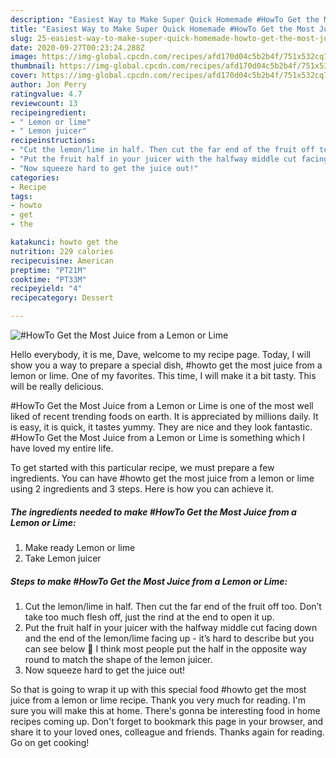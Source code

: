 ```yaml
---
description: "Easiest Way to Make Super Quick Homemade #HowTo Get the Most Juice from a Lemon or Lime"
title: "Easiest Way to Make Super Quick Homemade #HowTo Get the Most Juice from a Lemon or Lime"
slug: 25-easiest-way-to-make-super-quick-homemade-howto-get-the-most-juice-from-a-lemon-or-lime
date: 2020-09-27T00:23:24.288Z
image: https://img-global.cpcdn.com/recipes/afd170d04c5b2b4f/751x532cq70/howto-get-the-most-juice-from-a-lemon-or-lime-recipe-main-photo.jpg
thumbnail: https://img-global.cpcdn.com/recipes/afd170d04c5b2b4f/751x532cq70/howto-get-the-most-juice-from-a-lemon-or-lime-recipe-main-photo.jpg
cover: https://img-global.cpcdn.com/recipes/afd170d04c5b2b4f/751x532cq70/howto-get-the-most-juice-from-a-lemon-or-lime-recipe-main-photo.jpg
author: Jon Perry
ratingvalue: 4.7
reviewcount: 13
recipeingredient:
- " Lemon or lime"
- " Lemon juicer"
recipeinstructions:
- "Cut the lemon/lime in half. Then cut the far end of the fruit off too. Don’t take too much flesh off, just the rind at the end to open it up."
- "Put the fruit half in your juicer with the halfway middle cut facing down and the end of the lemon/lime facing up - it’s hard to describe but you can see below 🙈 I think most people put the half in the opposite way round to match the shape of the lemon juicer."
- "Now squeeze hard to get the juice out!"
categories:
- Recipe
tags:
- howto
- get
- the

katakunci: howto get the 
nutrition: 229 calories
recipecuisine: American
preptime: "PT21M"
cooktime: "PT33M"
recipeyield: "4"
recipecategory: Dessert

---
```



![#HowTo Get the Most Juice from a Lemon or Lime](https://img-global.cpcdn.com/recipes/afd170d04c5b2b4f/751x532cq70/howto-get-the-most-juice-from-a-lemon-or-lime-recipe-main-photo.jpg)

Hello everybody, it is me, Dave, welcome to my recipe page. Today, I will show you a way to prepare a special dish, #howto get the most juice from a lemon or lime. One of my favorites. This time, I will make it a bit tasty. This will be really delicious.



#HowTo Get the Most Juice from a Lemon or Lime is one of the most well liked of recent trending foods on earth. It is appreciated by millions daily. It is easy, it is quick, it tastes yummy. They are nice and they look fantastic. #HowTo Get the Most Juice from a Lemon or Lime is something which I have loved my entire life.


To get started with this particular recipe, we must prepare a few ingredients. You can have #howto get the most juice from a lemon or lime using 2 ingredients and 3 steps. Here is how you can achieve it.

<!--inarticleads1-->

##### The ingredients needed to make #HowTo Get the Most Juice from a Lemon or Lime:

1. Make ready  Lemon or lime
1. Take  Lemon juicer




<!--inarticleads2-->

##### Steps to make #HowTo Get the Most Juice from a Lemon or Lime:

1. Cut the lemon/lime in half. Then cut the far end of the fruit off too. Don’t take too much flesh off, just the rind at the end to open it up.
1. Put the fruit half in your juicer with the halfway middle cut facing down and the end of the lemon/lime facing up - it’s hard to describe but you can see below 🙈 I think most people put the half in the opposite way round to match the shape of the lemon juicer.
1. Now squeeze hard to get the juice out!




So that is going to wrap it up with this special food #howto get the most juice from a lemon or lime recipe. Thank you very much for reading. I'm sure you will make this at home. There's gonna be interesting food in home recipes coming up. Don't forget to bookmark this page in your browser, and share it to your loved ones, colleague and friends. Thanks again for reading. Go on get cooking!
